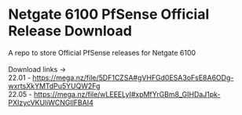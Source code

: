 # Netgate 6100 PfSense Official Release Download
A repo to store Official PfSense releases for Netgate 6100 \
 \
Download links -> \
22.01 - https://mega.nz/file/5DF1CZSA#gVHFGd0ESA3oFsE8A6ODg-wxrtsXkYMTdPu5YUQW2Fg \
22.05 - https://mega.nz/file/wLEEELyI#xpMfYrGBm8_GIHDaJ1pk-PXIzycVKUliWCNGIlFBAI4
